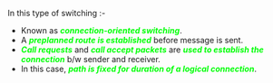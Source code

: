 In this type of switching :-
- Known as ***<span style="color:#01ff07">connection-oriented switching</span>***.
- A ***<span style="color:#01ff07">preplanned route is established</span>*** before message is sent.
- ***<span style="color:#01ff07">Call requests</span>*** and ***<span style="color:#01ff07">call accept packets</span>*** are ***<span style="color:#01ff07">used to establish the connection</span>*** b/w sender and receiver.
- In this case, ***<span style="color:#01ff07">path is fixed for duration of a logical connection</span>***. 